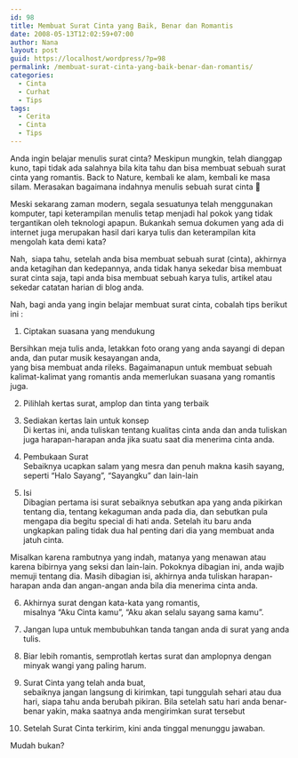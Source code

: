 ```yaml
---
id: 98
title: Membuat Surat Cinta yang Baik, Benar dan Romantis
date: 2008-05-13T12:02:59+07:00
author: Nana
layout: post
guid: https://localhost/wordpress/?p=98
permalink: /membuat-surat-cinta-yang-baik-benar-dan-romantis/
categories:
  - Cinta
  - Curhat
  - Tips
tags:
  - Cerita
  - Cinta
  - Tips
---
```

Anda ingin belajar menulis surat cinta? Meskipun mungkin, telah dianggap kuno, tapi tidak ada salahnya bila kita tahu dan bisa membuat sebuah surat cinta yang romantis. Back to Nature, kembali ke alam, kembali ke masa silam. Merasakan bagaimana indahnya menulis sebuah surat cinta 🙂

Meski sekarang zaman modern, segala sesuatunya telah menggunakan komputer, tapi keterampilan menulis tetap menjadi hal pokok yang tidak tergantikan oleh teknologi apapun. Bukankah semua dokumen yang ada di internet juga merupakan hasil dari karya tulis dan keterampilan kita mengolah kata demi kata?

Nah,  siapa tahu, setelah anda bisa membuat sebuah surat (cinta), akhirnya anda ketagihan dan kedepannya, anda tidak hanya sekedar bisa membuat surat cinta saja, tapi anda bisa membuat sebuah karya tulis, artikel atau sekedar catatan harian di blog anda.

Nah, bagi anda yang ingin belajar membuat surat cinta, cobalah tips berikut ini :

1. Ciptakan suasana yang mendukung

Bersihkan meja tulis anda, letakkan foto orang yang anda sayangi di depan anda, dan putar musik kesayangan anda,  
yang bisa membuat anda rileks. Bagaimanapun untuk membuat sebuah kalimat-kalimat yang romantis anda memerlukan suasana yang romantis juga.

2. Pilihlah kertas surat, amplop dan tinta yang terbaik

3. Sediakan kertas lain untuk konsep  
Di kertas ini, anda tuliskan tentang kualitas cinta anda dan anda tuliskan juga harapan-harapan anda jika suatu saat dia menerima cinta anda.

4. Pembukaan Surat  
Sebaiknya ucapkan salam yang mesra dan penuh makna kasih sayang, seperti “Halo Sayang”, “Sayangku” dan lain-lain

5. Isi  
Dibagian pertama isi surat sebaiknya sebutkan apa yang anda pikirkan tentang dia, tentang kekaguman anda pada dia, dan sebutkan pula mengapa dia begitu special di hati anda. Setelah itu baru anda ungkapkan paling tidak dua hal penting dari dia yang membuat anda jatuh cinta.

Misalkan karena rambutnya yang indah, matanya yang menawan atau karena bibirnya yang seksi dan lain-lain. Pokoknya dibagian ini, anda wajib memuji tentang dia. Masih dibagian isi, akhirnya anda tuliskan harapan-harapan anda dan angan-angan anda bila dia menerima cinta anda.

6. Akhirnya surat dengan kata-kata yang romantis,  
misalnya “Aku Cinta kamu”, “Aku akan selalu sayang sama kamu”.

7. Jangan lupa untuk membubuhkan tanda tangan anda di surat yang anda tulis.

8. Biar lebih romantis, semprotlah kertas surat dan amplopnya dengan minyak wangi yang paling harum.

9. Surat Cinta yang telah anda buat,  
sebaiknya jangan langsung di kirimkan, tapi tunggulah sehari atau dua hari, siapa tahu anda berubah pikiran. Bila setelah satu hari anda benar-benar yakin, maka saatnya anda mengirimkan surat tersebut

10. Setelah Surat Cinta terkirim, kini anda tinggal menunggu jawaban.

Mudah bukan?